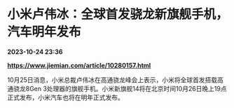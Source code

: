 # 小米卢伟冰：全球首发骁龙新旗舰手机，汽车明年发布

**2023-10-24 23:36**

**https://www.jiemian.com/article/10280157.html**

10月25日消息，小米总裁卢伟冰在高通骁龙峰会上表示，小米将全球首发搭载高通骁龙8Gen 3处理器的旗舰手机。小米新旗舰14将在北京时间10月26日晚上19点正式发布，小米汽车也将在明年正式发布。